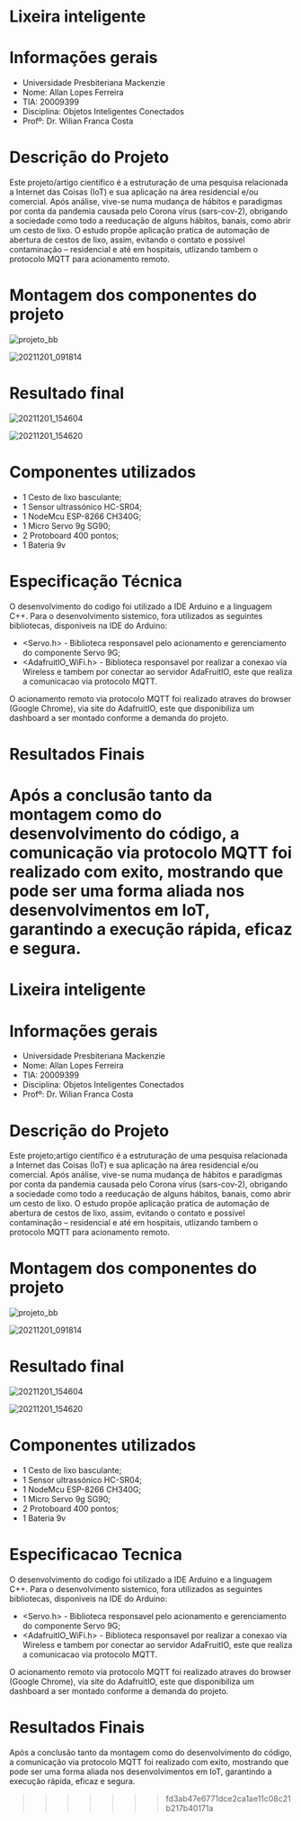 # Lixeira inteligente

# Informações gerais
* Universidade Presbiteriana Mackenzie 
* Nome: Allan Lopes Ferreira
* TIA: 20009399 
* Disciplina: Objetos Inteligentes Conectados 
* Profº: Dr. Wilian Franca Costa 

# Descrição do Projeto
Este projeto/artigo científico é a estruturação de uma pesquisa relacionada a Internet das Coisas (IoT) e sua aplicação na área residencial e/ou comercial. Após análise, vive-se numa mudança de hábitos e paradigmas por conta da pandemia causada pelo Corona vírus (sars-cov-2), obrigando a sociedade como todo a reeducação de alguns hábitos, banais, como abrir um cesto de lixo. O estudo propõe aplicação pratica de automação de abertura de cestos de lixo, assim, evitando o contato e possível contaminação – residencial e até em hospitais, utlizando tambem o protocolo MQTT para acionamento remoto.

# Montagem dos componentes do projeto

![projeto_bb](https://user-images.githubusercontent.com/20358075/144297542-4df04eb3-8611-4e30-a4d4-072ade3d5823.jpg)

![20211201_091814](https://user-images.githubusercontent.com/20358075/144297219-fc7a58e6-421c-4d06-acd7-2e90a7764980.jpg)

# Resultado final
![20211201_154604](https://user-images.githubusercontent.com/20358075/144297308-f61f9072-cd69-4af4-90e5-1301d3276e25.jpg)

![20211201_154620](https://user-images.githubusercontent.com/20358075/144297328-330982b2-1f23-4b68-87c6-938d5ee2d0fb.jpg)


# Componentes utilizados
- 1 Cesto de lixo basculante;
- 1 Sensor ultrassónico HC-SR04;
- 1 NodeMcu ESP-8266 CH340G;
- 1 Micro Servo 9g SG90;
- 2 Protoboard 400 pontos;
- 1 Bateria 9v

# Especificação Técnica
O desenvolvimento do codigo foi utilizado a IDE Arduino e a linguagem C++. Para o desenvolvimento sistemico, fora utilizados as seguintes bibliotecas, disponiveis na IDE do Arduino:
* <Servo.h> - Biblioteca responsavel pelo acionamento e gerenciamento do componente Servo 9G;
* <AdafruitIO_WiFi.h> - Biblioteca responsavel por realizar a conexao via Wireless e tambem por conectar ao servidor AdaFruitIO, este que realiza a comunicacao via protocolo MQTT.

O acionamento remoto via protocolo MQTT foi realizado atraves do browser (Google Chrome), via site do AdafruitIO, este que disponibiliza um dashboard a ser montado conforme a demanda do projeto.

# Resultados Finais 

Após a conclusão tanto da montagem como do desenvolvimento do código, a comunicação via protocolo MQTT foi realizado com exito, mostrando que pode ser uma forma aliada nos desenvolvimentos em IoT, garantindo a execução rápida, eficaz e segura. 
=======
# Lixeira inteligente

# Informações gerais
* Universidade Presbiteriana Mackenzie 
* Nome: Allan Lopes Ferreira
* TIA: 20009399 
* Disciplina: Objetos Inteligentes Conectados 
* Profº: Dr. Wilian Franca Costa 

# Descrição do Projeto
Este projeto;artigo científico é a estruturação de uma pesquisa relacionada a Internet das Coisas (IoT) e sua aplicação na área residencial e/ou comercial. Após análise, vive-se numa mudança de hábitos e paradigmas por conta da pandemia causada pelo Corona vírus (sars-cov-2), obrigando a sociedade como todo a reeducação de alguns hábitos, banais, como abrir um cesto de lixo. O estudo propõe aplicação pratica de automação de abertura de cestos de lixo, assim, evitando o contato e possível contaminação – residencial e até em hospitais, utlizando tambem o protocolo MQTT para acionamento remoto.

# Montagem dos componentes do projeto

![projeto_bb](https://user-images.githubusercontent.com/20358075/144297542-4df04eb3-8611-4e30-a4d4-072ade3d5823.jpg)

![20211201_091814](https://user-images.githubusercontent.com/20358075/144297219-fc7a58e6-421c-4d06-acd7-2e90a7764980.jpg)

# Resultado final
![20211201_154604](https://user-images.githubusercontent.com/20358075/144297308-f61f9072-cd69-4af4-90e5-1301d3276e25.jpg)

![20211201_154620](https://user-images.githubusercontent.com/20358075/144297328-330982b2-1f23-4b68-87c6-938d5ee2d0fb.jpg)


# Componentes utilizados
- 1 Cesto de lixo basculante;
- 1 Sensor ultrassónico HC-SR04;
- 1 NodeMcu ESP-8266 CH340G;
- 1 Micro Servo 9g SG90;
- 2 Protoboard 400 pontos;
- 1 Bateria 9v

# Especificacao Tecnica
O desenvolvimento do codigo foi utilizado a IDE Arduino e a linguagem C++. Para o desenvolvimento sistemico, fora utilizados as seguintes bibliotecas, disponiveis na IDE do Arduino:
* <Servo.h> - Biblioteca responsavel pelo acionamento e gerenciamento do componente Servo 9G;
* <AdafruitIO_WiFi.h> - Biblioteca responsavel por realizar a conexao via Wireless e tambem por conectar ao servidor AdaFruitIO, este que realiza a comunicacao via protocolo MQTT.

O acionamento remoto via protocolo MQTT foi realizado atraves do browser (Google Chrome), via site do AdafruitIO, este que disponibiliza um dashboard a ser montado conforme a demanda do projeto.

# Resultados Finais 

Após a conclusão tanto da montagem como do desenvolvimento do código, a comunicação via protocolo MQTT foi realizado com exito, mostrando que pode ser uma forma aliada nos desenvolvimentos em IoT, garantindo a execução rápida, eficaz e segura. 
>>>>>>> fd3ab47e6771dce2ca1ae11c08c21b217b40171a
